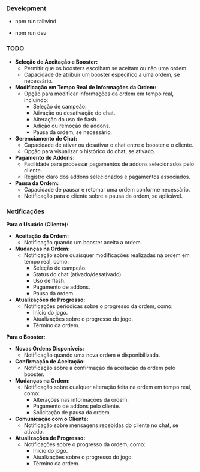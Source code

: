 ### Development

- npm run tailwind

- npm run dev

### TODO

- **Seleção de Aceitação e Booster:**
  - Permitir que os boosters escolham se aceitam ou não uma ordem.
  - Capacidade de atribuir um booster específico a uma ordem, se necessário.
- **Modificação em Tempo Real de Informações da Ordem:**
  - Opção para modificar informações da ordem em tempo real, incluindo:
    - Seleção de campeão.
    - Ativação ou desativação do chat.
    - Alteração do uso de flash.
    - Adição ou remoção de addons.
    - Pausa da ordem, se necessário.
- **Gerenciamento de Chat:**
  - Capacidade de ativar ou desativar o chat entre o booster e o cliente.
  - Opção para visualizar o histórico do chat, se ativado.
- **Pagamento de Addons:**
  - Facilidade para processar pagamentos de addons selecionados pelo cliente.
  - Registro claro dos addons selecionados e pagamentos associados.
- **Pausa da Ordem:**
  - Capacidade de pausar e retomar uma ordem conforme necessário.
  - Notificação para o cliente sobre a pausa da ordem, se aplicável.

### Notificações

**Para o Usuário (Cliente):**

- **Aceitação da Ordem:**
  - Notificação quando um booster aceita a ordem.
- **Mudanças na Ordem:**
  - Notificação sobre quaisquer modificações realizadas na ordem em tempo real, como:
    - Seleção de campeão.
    - Status do chat (ativado/desativado).
    - Uso de flash.
    - Pagamento de addons.
    - Pausa da ordem.
- **Atualizações de Progresso:**
  - Notificações periódicas sobre o progresso da ordem, como:
    - Início do jogo.
    - Atualizações sobre o progresso do jogo.
    - Término da ordem.

**Para o Booster:**

- **Novas Ordens Disponíveis:**
  - Notificação quando uma nova ordem é disponibilizada.
- **Confirmação de Aceitação:**
  - Notificação sobre a confirmação da aceitação da ordem pelo booster.
- **Mudanças na Ordem:**
  - Notificação sobre qualquer alteração feita na ordem em tempo real, como:
    - Alterações nas informações da ordem.
    - Pagamento de addons pelo cliente.
    - Solicitação de pausa da ordem.
- **Comunicação com o Cliente:**
  - Notificação sobre mensagens recebidas do cliente no chat, se ativado.
- **Atualizações de Progresso:**
  - Notificações sobre o progresso da ordem, como:
    - Início do jogo.
    - Atualizações sobre o progresso do jogo.
    - Término da ordem.
